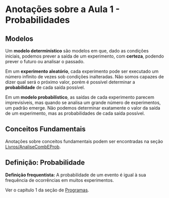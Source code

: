 # Anotações sobre a Aula 1 - Probabilidades

## Modelos

Um **modelo determinístico** são modelos em que, dado as condições iniciais, podemos prever a saída de um experimento, com **certeza**, podendo prever o futuro ou analisar o passado.

Em um **experimento aleatório**, cada experimento pode ser executado um número infinito de vezes sob condições inalteradas. Não somos capazes de dizer qual será o próximo valor, porém é possível determinar a **probabilidade** de cada saída possível.

Em um **modelo probabilístico**, as saídas de cada experimento parecem imprevisíveis, mas quando se analisa um grande número de experimentos, um padrão emerge. Não podemos determinar exatamente o valor da saída de um experimento, mas as probabilidades de cada saída possível.

## Conceitos Fundamentais

Anotações sobre conceitos fundamentais podem ser encontradas na seção <a href="https://github.com/DAngelo-S/Estatistica-Basica-R-e-Python/tree/master/Livros/AnaliseCombEProb">Livros/AnaliseCombEProb</a>.

## Definição: Probabilidade

**Definição frequentista:** A probabilidade de um evento é igual à sua frequência de ocorrências em muitos experimentos.

Ver o capítulo 1 da seção de <a href="https://github.com/DAngelo-S/Estatistica-Basica-R-e-Python/tree/master/Cursos/Probabilidades/Programas">Programas</a>.


